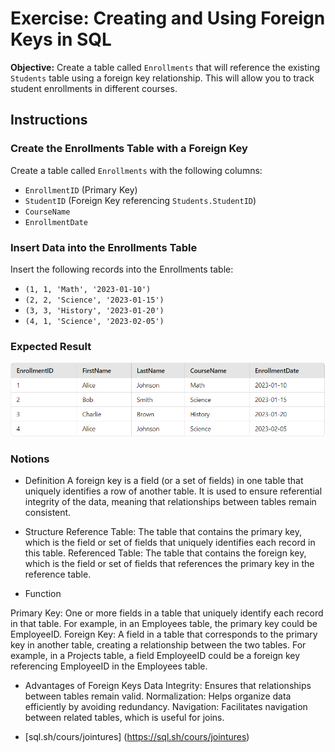 # Exercise: Creating and Using Foreign Keys in SQL

**Objective:** Create a table called `Enrollments` that will reference the existing `Students` table using a foreign key relationship. This will allow you to track student enrollments in different courses.

## Instructions

### Create the Enrollments Table with a Foreign Key

Create a table called `Enrollments` with the following columns:
- `EnrollmentID` (Primary Key)
- `StudentID` (Foreign Key referencing `Students.StudentID`)
- `CourseName`
- `EnrollmentDate`

### Insert Data into the Enrollments Table
Insert the following records into the Enrollments table:

- `(1, 1, 'Math', '2023-01-10')`
- `(2, 2, 'Science', '2023-01-15')`
- `(3, 3, 'History', '2023-01-20')`
- `(4, 1, 'Science', '2023-02-05')`

### Expected Result

![alt text](image.png)

### Notions
- Definition
A foreign key is a field (or a set of fields) in one table that uniquely identifies a row of another table. It is used to ensure referential integrity of the data, meaning that relationships between tables remain consistent.

- Structure
Reference Table: The table that contains the primary key, which is the field or set of fields that uniquely identifies each record in this table.
Referenced Table: The table that contains the foreign key, which is the field or set of fields that references the primary key in the reference table.

- Function

Primary Key: One or more fields in a table that uniquely identify each record in that table. For example, in an Employees table, the primary key could be EmployeeID.
Foreign Key: A field in a table that corresponds to the primary key in another table, creating a relationship between the two tables. For example, in a Projects table, a field EmployeeID could be a foreign key referencing EmployeeID in the Employees table.

- Advantages of Foreign Keys
Data Integrity: Ensures that relationships between tables remain valid.
Normalization: Helps organize data efficiently by avoiding redundancy.
Navigation: Facilitates navigation between related tables, which is useful for joins.

 - [sql.sh/cours/jointures] (https://sql.sh/cours/jointures)